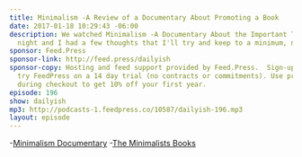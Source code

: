 ```yaml
---
title: Minimalism -A Review of a Documentary About Promoting a Book
date: 2017-01-18 10:29:43 -06:00
description: We watched Minimalism -A Documentary About the Important Things last
  night and I had a few thoughts that I'll try and keep to a minimum, naturally.
sponsor: Feed.Press
sponsor-link: http://feed.press/dailyish
sponsor-copy: Hosting and feed support provided by Feed.Press.  Sign-up today and
  try FeedPress on a 14 day trial (no contracts or commitments). Use promo code "dailyish"
  during checkout to get 10% off your first year.
episode: 196
show: dailyish
mp3: http://podcasts-1.feedpress.co/10587/dailyish-196.mp3
layout: episode
---
```


-[Minimalism Documentary](https://minimalismfilm.com)
-[The Minimalists Books](http://www.theminimalists.com/books/)
